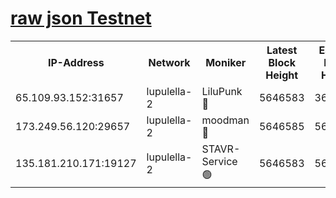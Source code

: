 [raw json Testnet](https://rpc-check.jaclalt.stavr.tech/jaclalt/rpc-jaclalt-result.json)
=

<table><tr><th>IP-Address</th><th>Network</th><th>Moniker</th><th>Latest Block Height</th><th>Earliest Block Height</th><th>Catching Up</th><th>Tx Index</th><th>Voting Power</th><th>Scan Time</th></tr><tr><td>65.109.93.152:31657</td><td>lupulella-2</td><td>LiluPunk 🔴</td><td>5646583</td><td>3688866</td><td>False</td><td>on</td><td>685033</td><td>2023-12-09T22:41:34.343051667UTC</td></tr><tr><td>173.249.56.120:29657</td><td>lupulella-2</td><td>moodman 🔴</td><td>5646585</td><td>5631101</td><td>False</td><td>off</td><td>769094</td><td>2023-12-09T22:41:40.922076229UTC</td></tr><tr><td>135.181.210.171:19127</td><td>lupulella-2</td><td>STAVR-Service 🟢</td><td>5646583</td><td>5643601</td><td>False</td><td>on</td><td>0</td><td>2023-12-09T22:41:34.007576414UTC</td></tr></table>
